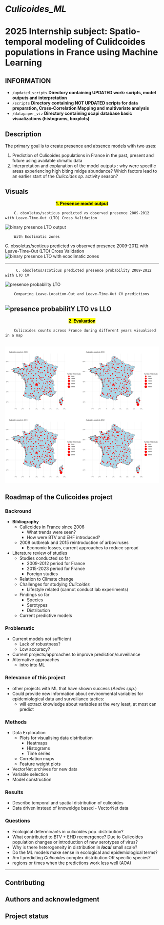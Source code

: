 # _Culicoides_ML_

# 2025 Internship subject: **Spatio-temporal modeling of Culidcoides populations in France using Machine Learning**

## INFORMATION
- `/updated_scripts`
    **Directory containing UPDATED work: scripts, model outputs and interpretation**
- `/scripts`
    **Directory containing NOT UPDATED scripts for data preparation, Cross-Correlation Mapping and multivariate analysis**
- `/datapaper_viz`
    **Directory containing ocapi database basic visualizations (histograms, boxplots)**
## Description
The primary goal is to create presence and absence models with two uses:
1) Prediction of Culicoides populations in France in the past, present and future using available climatic data
2) Interpretation and explanation of the model outputs : why were specific areas experiencing high biting midge abundance? Which factors lead to an earlier start of the *Culicoides sp.* activity season?
## Visuals
**<p align="center"> <mark>1. Presence model output</mark>** </p>

        C. obsoletus/scoticus predicted vs observed presence 2009-2012 with Leave-Time-Out (LTO) Cross Validation
![binary presence LTO output](/https://gitlab.cirad.fr/astre/culicoides_ml/updated_scripts/interpretation/plots/model/presence/binary_LTO.jpeg)

        With Ecolimatic zones
 C. obsoletus/scoticus predicted vs observed presence 2009-2012 with Leave-Time-Out (LTO) Cross Validation
![binary presence LTO with ecoclimatic zones](https://gitlab.cirad.fr/astre/culicoides_ml/updated_scripts/plots/interpretation/model/presence/eco_cli_year/binary_LTO_ecocli.jpeg)

-----------------------------------
         C. obsoletus/scoticus predicted presence probability 2009-2012 with LTO CV
![presence probability LTO](https://gitlab.cirad.fr/astre/culicoides_ml/updated_scripts/plots/interpretation/model/presence/presence_LTO_probability.jpeg)

        Comparing Leave-Location-Out and Leave-Time-Out CV predictions
![presence probabilitY LTO vs LLO](https://gitlab.cirad.fr/astre/culicoides_ml/updated_scripts/plots/interpretation/model/presence/LTTO_probability.jpeg)
-----------------------------------
**<p align="center"> <mark>2. Evaluation </mark>** </p>
<!-- 
        Histogram of Culicoides spp. counts per trap per night 2009-2012 with mean and median
![Histogram of *Culicoides spp* counts per trap per night 2009-2012 with mean and median](./Visualised_Data_basic/Histograms/hist_pertrap_pernight_with_stats_cornflower_2009_2012.jpeg)

        With separate years
![Histogram of *Culicoides spp* counts per trap per night with mean and median (separate years)](./Visualised_Data_basic/Histograms/hist_pertrap_pernight_with_stats_cornflower_indiv_years.jpeg)

        With separate years and Ecoclimatic zones
![Histogram of *Culicoides spp* counts per trap per night with Ecoclimatic zones (separate years)](./Visualised_Data_basic/Histograms/hist_pertrap_pernight_with_stats_cornflower_indiv_years_eco_cli.jpeg)
-----------------------------------
**<p align="center"> <mark>3. Timeseries</mark>** </p>
        Temporal changes of TOTAL daily counts of Culidoides spp. per each sampling day
![Temporal changes of total daily counts of *Culidoides spp.* per each sampling day](./Visualised_Data_basic/Spatio-temporal/temporal_simple_cumulative.jpeg)

        With Ecoclimatic Zones
![Temporal changes of total daily counts of *Culicoides spp.* per each sampling day with Ecoclimatic zones](./Visualised_Data_basic/Spatio-temporal/temporal_changes_all_species.jpeg)
----------------------------------
        Temporal changes of mean daily counts of Culidoides spp. per trap per each sampling day
![Temporal changes of mean daily counts of *Culidoides spp.* per trap per each sampling day](./Visualised_Data_basic/Spatio-temporal/temporal_simple_per_trap_per_day_mean.jpeg)
----------------------------------
**<p align="center">Various ways to present the same data** </p>
        Standardized counts of Culidoides spp. per trap per each sampling day (month's mean)
![Standardized counts of *Culidoides spp.* per trap per each sampling day (month's mean)](./Visualised_Data_basic/Spatio-temporal/temporal_month_avg_per_trap.jpeg)

         With Ecoclmatic Zone
![Timeseries of standardized counts of *Culidoides spp.* per trap per each sampling day (month's mean) with Ecoclimatic zones](./Visualised_Data_basic/Spatio-temporal/temporal_month_avg_per_trap_ECO_CLI.jpeg)

        Same data but separated by Ecoclimatic Zone and represented with bars
![Barchart timeseries of standardized counts of *Culidoides spp.* per trap per each sampling day (month's mean)](./Visualised_Data_basic/Spatio-temporal/temporal_month_avg_per_trap_eco_cli_detailed_bars.jpeg)

         Barcharts with Ecoclimatic zone
![Barchart timeseries of standardized counts of *Culidoides spp.* per trap per each sampling day (month's mean) with Ecoclimatic zones](./Visualised_Data_basic/Spatio-temporal/temporal_month_avg_per_trap_ECO_CLI_bars.jpeg)
-----------------------------------
**<p align="center"> <mark>4. Maps</mark>** </p> -->

        Culicoides counts across France during different years visualised in a map
![Culicoides counts across France during different years visualised in a map](./Visualised_Data_basic/Spatio-temporal/france2009_2012_maps_page-0001.jpg)
----------------------------------
## Roadmap of the **Culicoides project**

### **Backround**
- **Bibliography**
    - Culicoides in France since 2006
        - What trends were seen?
        - How were BTV and EHF introduced?
    - 2008 outbreak and 2015 reintroduction of arboviruses
        - Economic losses, current approaches to reduce spread
- Literature review of studies
    - Studies conducted so far
        - 2009-2012 period for France
        - 2015-2023 period for France
        - Foreign studies
    - Relation to Climate change
    - Challenges for studying *Culicoides*
        - Lifestyle related (cannot conduct lab experiments)
    - Findings so far
        - Species
        - Serotypes
        - Distribution
    - Current predictive models

### **Problematic**
- Current models not sufficient
    - Lack of robustness?
    - Low accuracy?
- Current projects/approaches to improve prediction/surveillance
- Alternative approaches
    - intro into ML

### **Relevance of this project**
- other projects with ML that have shown success (*Aedes spp*.)
- Could provide new information about environmental variables for epidemiological data and surveillance tactics:
    - will extract knowledge about variables at the very least, at most can predict

### **Methods**
- Data Exploration
    - Plots for visualising data distribution
        - Heatmaps
        - Histograms
        - Time series
    - Correlation maps
    - Feature weight plots
- VectorNet archives for new data
- Variable selection
- Model construction

### **Results**
- Describe temporal and spatial distribution of culicoides
- Data driven instead of knoweldge based - VectorNet data

### **Questions**
- Ecological determinants in culicoides pop. distribution?
- What contributed to BTV + EHD reemergence? Due to Culicoides population changes or introduction of new serotypes of virus?
- Why is there heterogeneity in distribution in ***local*** small scale?
- Do the ML models make sense in ecological and epidemiological terms?
- Am I predicting *Culicoides* complex distribution OR specific species?
- regions or times when the predictions work less well (AOA)

----

## Contributing

## Authors and acknowledgment

## Project status

